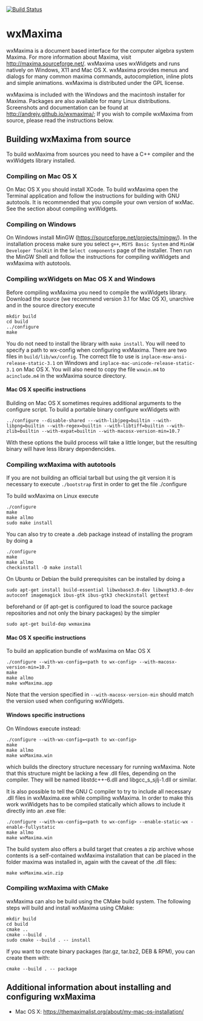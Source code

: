 [![Build Status](https://travis-ci.org/andrejv/wxmaxima.svg?branch=master)](https://travis-ci.org/andrejv/wxmaxima)

wxMaxima
========

wxMaxima is a document based interface for the computer algebra system
Maxima.  For more information about Maxima, visit
http://maxima.sourceforge.net/.  wxMaxima uses wxWidgets and runs
natively on Windows, X11 and Mac OS X.  wxMaxima provides menus and
dialogs for many common maxima commands, autocompletion, inline plots
and simple animations. wxMaxima is distributed under the GPL license.

wxMaxima is included with the Windows and the macintosh installer for
Maxima. Packages are also available for many Linux distributions. Screenshots
and documentation can be found at http://andrejv.github.io/wxmaxima/;
If you wish to compile wxMaxima from source, please read the instructions below.


Building wxMaxima from source
-----------------------------

To build wxMaxima from sources you need to have a C++ compiler and the
wxWidgets library installed.


### Compiling on Mac OS X

On Mac OS X you should install XCode. To build wxMaxima open the
Terminal application and follow the instructions for building with GNU
autotools.  It is recommended that you compile your own version of
wxMac. See the section about compiling wxWidgets.


### Compiling on Windows

On Windows install MinGW (https://sourceforge.net/projects/mingw/). In
the installation process make sure you select `g++`, `MSYS Basic
System` and `MinGW Developer ToolKit` in the `Select components` page
of the installer.  Then run the MinGW Shell and follow the
instructions for compiling wxWidgets and wxMaxima with autotools.


### Compiling wxWidgets on Mac OS X and Windows

Before compiling wxMaxima you need to compile the wxWidgets
library. Download the source (we recommend version 3.1 for Mac OS X),
unarchive and in the source directory execute

    mkdir build
    cd build
    ../configure
    make

You do not need to install the library with `make install`. You will
need to specify a path to wx-config when configuring wxMaxima. There
are two files in `build/lib/wx/config`. The correct file to use is
`inplace-msw-ansi-release-static-3.1` on Windows and
`inplace-mac-unicode-release-static-3.1` on Mac OS X. You will also
need to copy the file `wxwin.m4` to `acinclude.m4` in the wxMaxima
source directory.

#### Mac OS X specific instructions

Building on Mac OS X sometimes requires additional arguments to the
configure script. To build a portable binary configure wxWidgets with

    ../configure --disable-shared ---with-libjpeg=builtin --with-libpng=builtin --with-regex=builtin --with-libtiff=builtin --with-zlib=builtin --with-expat=builtin --with-macosx-version-min=10.7

With these options the build process will take a little longer, but
the resulting binary will have less library dependencides.

### Compiling wxMaxima with autotools

If you are not building an official tarball but using the git version it
is necessary to execute `./bootstrap` first in order to get the file
./configure

To build wxMaxima on Linux execute

    ./configure
    make
    make allmo
    sudo make install

You can also try to create a .deb package instead of installing the
program by doing a

    ./configure
    make
    make allmo
    checkinstall -D make install

On Ubuntu or Debian the build prerequisites can be installed by doing
a

    sudo apt-get install build-essential libwxbase3.0-dev libwxgtk3.0-dev autoconf imagemagick ibus-gtk ibus-gtk3 checkinstall gettext

beforehand or (if apt-get is configured to load the source package
repositories and not only the binary packages) by the simpler

    sudo apt-get build-dep wxmaxima

#### Mac OS X specific instructions

To build an application bundle of wxMaxima on Mac OS X

    ./configure --with-wx-config=<path to wx-config> --with-macosx-version-min=10.7
    make
    make allmo
    make wxMaxima.app

Note that the version specified in `--with-macosx-version-min` should match the version
used when configuring wxWidgets.

#### Windows specific instructions

On Windows execute instead:

    ./configure --with-wx-config=<path to wx-config>
    make
    make allmo
    make wxMaxima.win

which builds the directory structure necessary for running wxMaxima. Note
that this structure might be lacking a few .dll files, depending on the
compiler. They will be named libstdc++-6.dll and libgcc_s_sjlj-1.dll or
similar.

It is also possible to tell the GNU C compiler to try to include all
necessary .dll files in wxMaxima.exe while compiling wxMaxima. In order to
make this work wxWidgets has to be compiled statically which allows to
include it directly into an .exe file:

    ./configure --with-wx-config=<path to wx-config> --enable-static-wx -enable-fullystatic
    make allmo
    make wxMaxima.win


The build system also offers a build target that creates a zip archive whose
contents is a self-contained wxMaxima installation that can be placed in the folder
maxima was installed in, again with the caveat of the .dll files:

    make wxMaxima.win.zip


### Compiling wxMaxima with CMake

wxMaxima can also be build using the CMake build system.
The following steps will build and install wxMaxima using CMake:

    mkdir build
    cd build
    cmake ..
    cmake --build .
    sudo cmake --build . -- install

If you want to create binary packages (tar.gz, tar.bz2, DEB & RPM), you can
create them with:

    cmake --build . -- package

Additional information about installing and configuring wxMaxima
----------------------------------------------------------------
 - Mac OS X: https://themaximalist.org/about/my-mac-os-installation/
